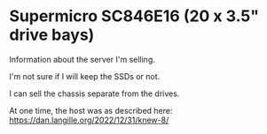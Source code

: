 # Supermicro SC846E16 (20 x 3.5" drive bays)
Information about the server I'm selling.

I'm not sure if I will keep the SSDs or not.

I can sell the chassis separate from the drives.

At one time, the host was as described here: https://dan.langille.org/2022/12/31/knew-8/

